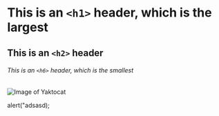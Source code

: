 # This is an `<h1>` header, which is the largest
## This is an `<h2>` header
###### This is an `<h6>` header, which is the smallest

<img src="https://octodex.github.com/images/yaktocat.png" alt="Image of Yaktocat">

alert("adsasd);
